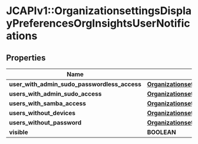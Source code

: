 # JCAPIv1::OrganizationsettingsDisplayPreferencesOrgInsightsUserNotifications

## Properties
Name | Type | Description | Notes
------------ | ------------- | ------------- | -------------
**user_with_admin_sudo_passwordless_access** | [**OrganizationsettingsDisplayPreferencesOrgInsightsApplicationsUsage**](OrganizationsettingsDisplayPreferencesOrgInsightsApplicationsUsage.md) |  | [optional] 
**users_with_admin_sudo_access** | [**OrganizationsettingsDisplayPreferencesOrgInsightsApplicationsUsage**](OrganizationsettingsDisplayPreferencesOrgInsightsApplicationsUsage.md) |  | [optional] 
**users_with_samba_access** | [**OrganizationsettingsDisplayPreferencesOrgInsightsApplicationsUsage**](OrganizationsettingsDisplayPreferencesOrgInsightsApplicationsUsage.md) |  | [optional] 
**users_without_devices** | [**OrganizationsettingsDisplayPreferencesOrgInsightsApplicationsUsage**](OrganizationsettingsDisplayPreferencesOrgInsightsApplicationsUsage.md) |  | [optional] 
**users_without_password** | [**OrganizationsettingsDisplayPreferencesOrgInsightsApplicationsUsage**](OrganizationsettingsDisplayPreferencesOrgInsightsApplicationsUsage.md) |  | [optional] 
**visible** | **BOOLEAN** |  | [optional] 


